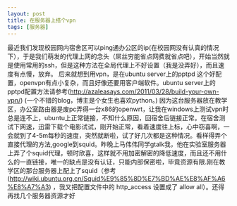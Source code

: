 ```yaml
---
layout: post
title: 在服务器上搭个vpn
tags: [服务器]
---
```


最近我们发现校园网内宿舍区可以ping通办公区的ip(在校园网没有认真的情况下），于是我们萌发的代理上网的念头（屌丝穷能省点网费就省点吧），开始当然就是使用常用的ssh，但是这种方法在全局代理上不好设置（我是没弄好），而且速度有点慢，放弃。
后来就想到用vpn，是在ubuntu server上的pptpd 这个好配置，openvpn有点小复杂，而且好像还要用客户端软件。ubuntu server上的pptpd配置方法请参考(http://azaleasays.com/2011/03/28/build-your-own-vpn/) (一个不错的blog，博主是个女生也喜欢python。)  因为这台服务器放在教学区，办公室路由器是废pc弄得一台x86的openwrt，让我在windows上测试vpn时总是连不上，ubuntu上正常链接，不知什么原因，回宿舍后链接正常。在宿舍测试下网速，迅雷下载个电影试试，刚开始正常，看着速度往上标，心中窃喜啊，一会就到了4-5m每秒的速度，突然就断啦，试了好几次都是这种情况。看样得弄个直接代理的方法,google到squid。昨晚上马伟伟同学gtalk我，他在实验室服务器上弄了个squid代理，顿时欣喜，这样就不用加密解密的降低速度，而且还不用什么的一直链接，唯一的缺点是没有认证，只能内部保密啦，毕竟资源有限.刚在教学区的那台服务器上配上了squid（参考 (http://wiki.ubuntu.org.cn/Squid%E9%85%8D%E7%BD%AE%E8%AF%A6%E8%A7%A3) ，我又把配置文件中的 http_access 设置成了 allow all）。还得再找几个服务器资源才好

